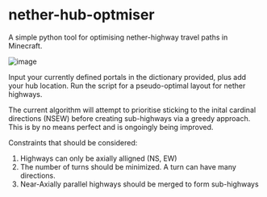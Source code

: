 # nether-hub-optmiser
A simple python tool for optimising nether-highway travel paths in Minecraft.

![image](https://github.com/user-attachments/assets/98c31e5b-a824-43f9-86e0-e72b38ea1abc)

Input your currently defined portals in the dictionary provided, plus add your hub location. Run the script for a pseudo-optimal layout for nether highways.

The current algorithm will attempt to prioritise sticking to the inital cardinal directions (NSEW) before creating sub-highways via a greedy approach. This is by no means perfect and is ongoingly being improved.

Constraints that should be considered:
1. Highways can only be axially alligned (NS, EW)
2. The number of turns should be minimized. A turn can have many directions.
3. Near-Axially parallel highways should be merged to form sub-highways
